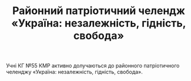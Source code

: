 ﻿---
title: "Районний патріотичний челендж «Україна: незалежність, гідність, свобода»"
---

Учні КГ №55 КМР активно долучаються до районного патріотичного челенджу «Україна: незалежність, гідність, свобода».

<youtube id="EdQDVDXLMsM" />

<youtube id="jt5p1qdAtsI" />

<youtube id="jv1yubLQcx0" />

<youtube id="Ytsv4NyLp_0" />

<youtube id="9lmEsMBVpsg" />

<youtube id="g68rqVc-SO4" />

<youtube id="2tN956fOSUY" />

<youtube id="i_JTQt2-otc" />

<youtube id="LqFBFpwGPls" />

<youtube id="PICqykvabEE" />

<youtube id="Tz855tQEdDs" />

<youtube id="VhguS49Ze2E" />

<youtube id="cg3JmqypUYg" />

<youtube id="iBt4FFHE9mQ" />

<youtube id="v9uGDjjhb2w" />

<youtube id="WKQAWuCHNtU" />

<youtube id="dFZJ4RVjM1Q" />

<youtube id="HUSU16urIJo" />

<youtube id="-ScRs8jC_UM" />

<youtube id="K3C4xV_hi2k" />

<youtube id="uOuNbpLK0L8" />
